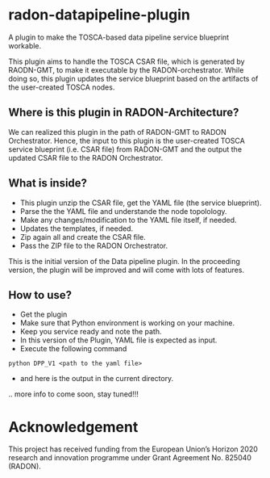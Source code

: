 # radon-datapipeline-plugin
A plugin to make the TOSCA-based data pipeline service blueprint workable.  

This plugin aims to handle the TOSCA CSAR file, which is generated by RAODN-GMT, to make it executable by the RADON-orchestrator. While doing so, this plugin updates the service blueprint based on the artifacts of the user-created TOSCA nodes. 

## Where is this plugin in RADON-Architecture?
We can realized this plugin in the path of RADON-GMT to RADON Orchestrator. Hence, the input to this plugin is the user-created TOSCA service blueprint (i.e. CSAR file) from RADON-GMT and the output the updated CSAR file to the RADON Orchestrator.

## What is inside?
- This plugin unzip the CSAR file, get the YAML file (the service blueprint).
- Parse the the YAML file and understande the node topolology.
- Make any changes/modification to the YAML file itself, if needed.
- Updates the templates, if needed.
- Zip again all and create the CSAR file.
- Pass the ZIP file to the RADON Orchestrator.


This is the initial version of the Data pipeline plugin. In the proceeding version, the plugin will be improved and will come with lots of features. 

## How to use?
- Get the plugin
- Make sure that Python environment is working on your machine.
- Keep you service ready and note the path. 
- In this version of the Plugin, YAML file is expected as input.
- Execute the following command
```
python DPP_V1 <path to the yaml file>  
```
- and here is the output in the current directory.

.. more info to come soon, stay tuned!!!


# Acknowledgement
This project has received funding from the European Union’s Horizon 2020 research and innovation programme under Grant Agreement No. 825040 (RADON).
